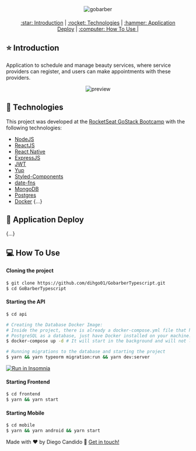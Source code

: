 <div align="center" style="margin-bottom: 20px;">
<img alt="gobarber" src="./img/logo.png" width="auto" heigth="auto"/>
</div>

<div align="center" style="margin: 20px;">

<p align="center" >
  <a href="#star-introduction"> :star: Introduction</a> |
  <a href="#rocket-technologies"> :rocket: Technologies</a> |
  <a href="#hammer-application-deploy"> :hammer: Application Deploy</a> |
  <a href="#computer-how-to-use"> :computer: How To Use </a> |
</p>

</div>

## :star: Introduction

Application to schedule and manage beauty services, where service providers can register, and users can make appointments with these providers.

<div align="center"> 
<img src="https://media.giphy.com/media/Lm6bmg75wR7Llcf9JG/giphy.gif" alt="preview"/>
</div>

## :rocket: Technologies

This project was developed at the [RocketSeat GoStack Bootcamp](https://rocketseat.com.br/bootcamp) with the following technologies:

- [NodeJS](https://nodejs.org/en/)
- [ReactJS](https://pt-br.reactjs.org/)
- [React Native](https://reactnative.dev/)
- [ExpressJS](https://expressjs.com/pt-br/)
- [JWT](https://jwt.io/)
- [Yup](https://github.com/jquense/yup)
- [Styled-Components](https://styled-components.com/)
- [date-fns](https://date-fns.org/)
- [MongoDB](https://www.mongodb.com/)
- [Postgres](https://www.postgresql.org/)
- [Docker](https://www.docker.com/)
{...}

## :hammer: Application Deploy
{...}

## :computer: How To Use

#### Cloning the project
```sh
$ git clone https://github.com/dihgo01/GobarberTypescript.git
$ cd GoBarberTypescript
```
#### Starting the API
```sh
$ cd api

# Creating the Database Docker Image:
# Inside the project, there is already a docker-compose.yml file that has the
# PostgreSQL as a database, just have Docker installed on your machine.
$ docker-compose up -d # It will start in the background and will not lock the shell

# Running migrations to the database and starting the project
$ yarn && yarn typeorm migration:run && yarn dev:server
```

<a href="https://insomnia.rest/run/?label=gobarber-jvictorfarias&uri=https%3A%2F%2Fgithub.com%2Fjvictorfarias%2FGoBarber%2Fblob%2Fmaster%2Fapi%2Finsomnia.json" target="_blank"><img src="https://insomnia.rest/images/run.svg" alt="Run in Insomnia"></a>

#### Starting Frontend
```sh
$ cd frontend
$ yarn && yarn start
```
#### Starting Mobile
```sh
$ cd mobile
$ yarn && yarn android && yarn start
```

Made with ♥ by Diego Candido :wave: [Get in touch!](https://www.linkedin.com/in/diego-c-c-s/)

[nodejs]: https://nodejs.org/
[yarn]: https://yarnpkg.com/
[vc]: https://code.visualstudio.com/
[vceditconfig]: https://marketplace.visualstudio.com/items?itemName=EditorConfig.EditorConfig
[vceslint]: https://marketplace.visualstudio.com/items?itemName=dbaeumer.vscode-eslint
